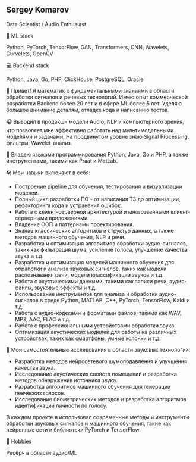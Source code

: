 ## Sergey Komarov

Data Scientist / Audio Enthusiast

🔢 ML stack

Python, PyTorch, TensorFlow, GAN, Transformers, CNN, Wavelets, Curvelets, OpenCV

💻 Backend stack

Python, Java, Go, PHP, ClickHouse, PostgreSQL, Oracle

👋 Привет! Я математик с фундаментальными знаниями в области обработки сигналов и речевых технологий. Имею опыт коммерческой разработки Backend более 20 лет и в сфере ML более 5 лет. Уделяю большое внимание деталям, отладке кода и написанию тестов.

🎧 Выводил в продакшн модели Audio, NLP и компьютерного зрения, что позволяет мне эффективно работать над мультимодальными моделями и задачами. На продвинутом уровне знаю Signal Processing, фильтры, Wavelet-анализ.

💼 Владею языками программирования Python, Java, Go и PHP, а также инструментами, такими как Praat и MatLab.

🛠️ Мои навыки включают в себя:

- Построение pipeline для обучения, тестирования и визуализации моделей.
- Полный цикл разработки ПО - от написания ТЗ до оптимизации, рефакторинга кода и устранения ошибок.
- Работа с клиент-серверной архитектурой и многозвенными клиент-серверными приложениями.
- Владение ООП и паттернами проектирования.
- Знание классических алгоритмов и структур данных, а также методов машинного обучения, NLP и речи.
- Разработка и оптимизация алгоритмов обработки аудио-сигналов, таких как фильтрация шума, усиление голоса, улучшение качества звука и т.д.
- Разработка и оптимизация моделей машинного обучения для обработки и анализа звуковых сигналов, таких как модели распознавания речи, модели классификации звуков и т.д.
- Работа с акустическими данными, такими как записи речи, аудио-файлы, звуковые эффекты и т.д.
- Использование инструментов для анализа и обработки аудио-сигналов в среде Python, MATLAB, C++, PyTorch, TensorFlow, Kaldi и т.д.
- Работа с аудио-кодеками и форматами файлов, такими как WAV, MP3, AAC, FLAC и т.д.
- Работа с профессиональными устройствами обработки звука.
- Оптимизация акустических моделей для работы на различных устройствах, таких как смартфоны, умные колонки и т.д.

🔬 Мои самостоятельные исследования в области звуковых технологий:

- Разработка методов нейросетевого шумоподавления и улучшения качества звука.
- Исследование акустических свойств помещений и разработка методов обнаружения источника звука.
- Разработка алгоритмов машинного обучения для генерации певческих голосов.
- Исследование биометрических методов и разработка алгоритмов идентификации личности по голосу.

В каждом проекте я использовал современные методы и инструменты обработки звуковых сигналов и машинного обучения, такие как нейронные сети и библиотеки PyTorch и TensorFlow.

🎵 Hobbies

Ресёрч в области аудио/ML
